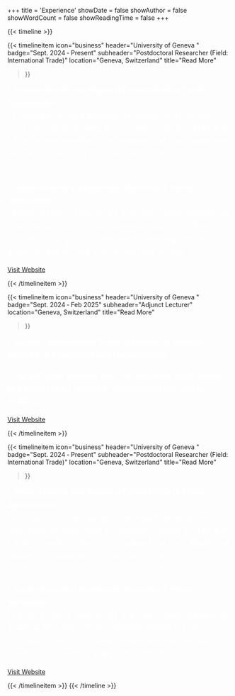 +++
title = 'Experience'
showDate = false
showAuthor = false
showWordCount = false
showReadingTime = false
+++


{{< timeline >}}


{{< timelineitem
  icon="business"
  header="University of Geneva "
  badge="Sept. 2024 ‑ Present"
  subheader="Postdoctoral Researcher (Field: International Trade)"
  location="Geneva, Switzerland"
  title="Read More"
  
>}}
<div style="font-size: 18px; color: #fff; line-height: 1.6;">
  • <strong>Project Global and Regional Externalities in Trade Agreements:</strong><br>
  ‑ Evaluate how trade agreements impact multinational production choices using econometric models in Stata & R.<br>
  ‑ Analyze welfare effects and explore how firms adapt their behavior in response to trade policy shifts.<br><br>

  • <strong>Applied General Equilibrium Modeling & Policy Simulations:</strong><br>
  ‑ Design baseline calibrations and policy‑shock simulations adapting CES and non‑CES demand models in Python.<br>
  ‑ Conduct firm and consumer responses (e.g., markup, elasticity) and welfare analysis for tariff shocks.
</div>

[Visit Website](https://example.com)

{{< /timelineitem >}}

{{< timelineitem
  icon="business"
  header="University of Geneva "
  badge="Sept. 2024 ‑ Feb 2025"
  subheader="Adjunct Lecturer"
  location="Geneva, Switzerland"
  title="Read More"
  
>}}
<div style="font-size: 18px; color: #fff; line-height: 1.6;">
  • <strong>Course: International Trade (Bachelor of Science Program in Economics and Management).:</strong><br>

  • <strong>Taught trade theories and their empirical applications to a cohort of 97 students, emphasizing real‑world aspects:</strong><br>
</div>

[Visit Website](https://example.com)

{{< /timelineitem >}}

{{< timelineitem
  icon="business"
  header="University of Geneva "
  badge="Sept. 2024 ‑ Present"
  subheader="Postdoctoral Researcher (Field: International Trade)"
  location="Geneva, Switzerland"
  title="Read More"
  
>}}
<div style="font-size: 18px; color: #fff; line-height: 1.6;">
  • <strong>Project Global and Regional Externalities in Trade Agreements:</strong><br>
  ‑ Evaluate how trade agreements impact multinational production choices using econometric models in Stata & R.<br>
  ‑ Analyze welfare effects and explore how firms adapt their behavior in response to trade policy shifts.<br><br>

  • <strong>Applied General Equilibrium Modeling & Policy Simulations:</strong><br>
  ‑ Design baseline calibrations and policy‑shock simulations adapting CES and non‑CES demand models in Python.<br>
  ‑ Conduct firm and consumer responses (e.g., markup, elasticity) and welfare analysis for tariff shocks.
</div>

[Visit Website](https://example.com)

{{< /timelineitem >}}
{{< /timeline >}}



